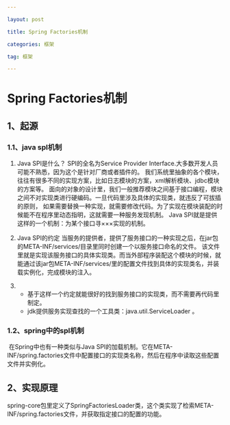 ```yaml
---

layout: post

title: Spring Factories机制

categories: 框架

tag: 框架

---
```

# Spring Factories机制

## 1、起源

### 1.1、java spl机制

1. Java SPI是什么？
         SPI的全名为Service Provider Interface.大多数开发人员可能不熟悉，因为这个是针对厂商或者插件的。
   我们系统里抽象的各个模块，往往有很多不同的实现方案，比如日志模块的方案，xml解析模块、jdbc模块的方案等。
   面向的对象的设计里，我们一般推荐模块之间基于接口编程，模块之间不对实现类进行硬编码。一旦代码里涉及具体的实现类，就违反了可拔插的原则，
   如果需要替换一种实现，就需要修改代码。为了实现在模块装配的时候能不在程序里动态指明，这就需要一种服务发现机制。
   Java SPI就是提供这样的一个机制：为某个接口寻×××实现的机制。

2. Java SPI的约定
         当服务的提供者，提供了服务接口的一种实现之后，在jar包的META-INF/services/目录里同时创建一个以服务接口命名的文件。
         该文件里就是实现该服务接口的具体实现类。而当外部程序装配这个模块的时候，就能通过该jar包META-INF/services/里的配置文件找到具体的实现类名，并装载实例化，完成模块的注入。

3. - 基于这样一个约定就能很好的找到服务接口的实现类，而不需要再代码里制定。
   - jdk提供服务实现查找的一个工具类：java.util.ServiceLoader 。

### 1.2、spring中的spl机制

​	在Spring中也有一种类似与Java SPI的加载机制。它在META-INF/spring.factories文件中配置接口的实现类名称，然后在程序中读取这些配置文件并实例化。

## 2、实现原理

​	spring-core包里定义了SpringFactoriesLoader类，这个类实现了检索META-INF/spring.factories文件，并获取指定接口的配置的功能。

​	